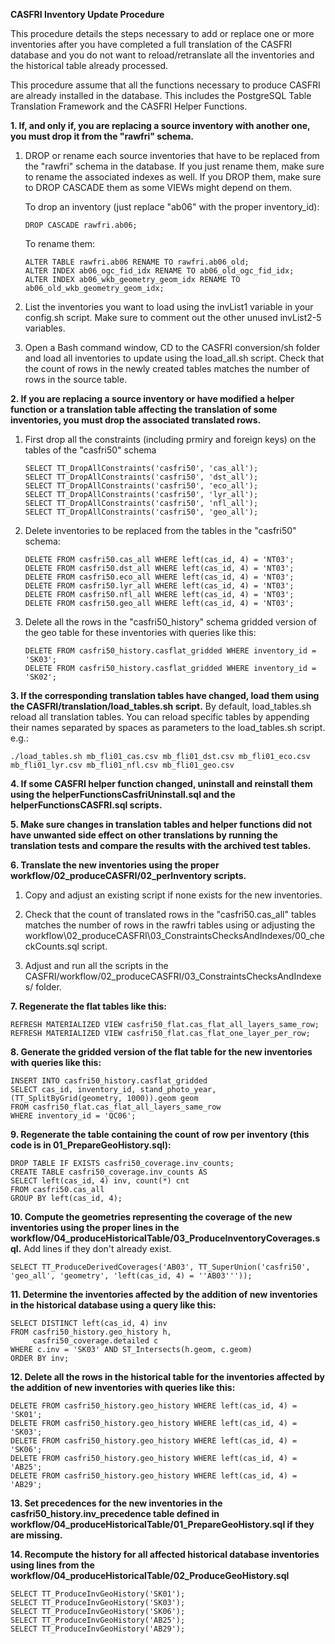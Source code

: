 **CASFRI Inventory Update Procedure**

This procedure details the steps necessary to add or replace one or more inventories after you have completed a full translation of the CASFRI database and you do not want to reload/retranslate all the inventories and the historical table already processed.

This procedure assume that all the functions necessary to produce CASFRI are already installed in the database. This includes the PostgreSQL Table Translation Framework and the CASFRI Helper Functions.

**1. If, and only if, you are replacing a source inventory with another one, you must drop it from the "rawfri" schema.**

 1. DROP or rename each source inventories that have to be replaced from the "rawfri" schema in the database. If you just rename them, make sure to rename the associated indexes as well. If you DROP them, make sure to DROP CASCADE them as some VIEWs might depend on them.

    To drop an inventory (just replace "ab06" with the proper inventory_id):

    ```
    DROP CASCADE rawfri.ab06;
    ```

    To rename them:

    ```
    ALTER TABLE rawfri.ab06 RENAME TO rawfri.ab06_old;
    ALTER INDEX ab06_ogc_fid_idx RENAME TO ab06_old_ogc_fid_idx;
    ALTER INDEX ab06_wkb_geometry_geom_idx RENAME TO ab06_old_wkb_geometry_geom_idx;
    ```
    
 2. List the inventories you want to load using the invList1 variable in your config.sh script. Make sure to comment out the other unused invList2-5 variables.

 3. Open a Bash command window, CD to the CASFRI conversion/sh folder and load all inventories to update using the load_all.sh script.
    Check that the count of rows in the newly created tables matches the number of rows in the source table.


**2. If you are replacing a source inventory or have modified a helper function or a translation table affecting the translation of some inventories, you must drop the associated translated rows.**

 1. First drop all the constraints (including prmiry and foreign keys) on the tables of the "casfri50" schema

    ```
    SELECT TT_DropAllConstraints('casfri50', 'cas_all');
    SELECT TT_DropAllConstraints('casfri50', 'dst_all');
    SELECT TT_DropAllConstraints('casfri50', 'eco_all');
    SELECT TT_DropAllConstraints('casfri50', 'lyr_all');
    SELECT TT_DropAllConstraints('casfri50', 'nfl_all');
    SELECT TT_DropAllConstraints('casfri50', 'geo_all');
    ```

 2. Delete inventories to be replaced from the tables in the "casfri50" schema:

    ```
    DELETE FROM casfri50.cas_all WHERE left(cas_id, 4) = 'NT03';
    DELETE FROM casfri50.dst_all WHERE left(cas_id, 4) = 'NT03';
    DELETE FROM casfri50.eco_all WHERE left(cas_id, 4) = 'NT03';
    DELETE FROM casfri50.lyr_all WHERE left(cas_id, 4) = 'NT03';
    DELETE FROM casfri50.nfl_all WHERE left(cas_id, 4) = 'NT03';
    DELETE FROM casfri50.geo_all WHERE left(cas_id, 4) = 'NT03';
    ```

 3. Delete all the rows in the "casfri50_history" schema gridded version of the geo table for these inventories with queries like this:

    ```
    DELETE FROM casfri50_history.casflat_gridded WHERE inventory_id = 'SK03';
    DELETE FROM casfri50_history.casflat_gridded WHERE inventory_id = 'SK02';
    ```


**3. If the corresponding translation tables have changed, load them using the CASFRI/translation/load_tables.sh script.**
    By default, load_tables.sh reload all translation tables. You can reload specific tables by appending their names separated by spaces as parameters to the load_tables.sh script. e.g.:
    
```
./load_tables.sh mb_fli01_cas.csv mb_fli01_dst.csv mb_fli01_eco.csv mb_fli01_lyr.csv mb_fli01_nfl.csv mb_fli01_geo.csv
```

**4. If some CASFRI helper function changed, uninstall and reinstall them using the helperFunctionsCasfriUninstall.sql and the helperFunctionsCASFRI.sql scripts.**

**5. Make sure changes in translation tables and helper functions did not have unwanted side effect on other translations by running the translation tests and compare the results with the archived test tables.** 

**6. Translate the new inventories using the proper workflow/02_produceCASFRI/02_perInventory scripts.**

 1. Copy and adjust an existing script if none exists for the new inventories.

 2. Check that the count of translated rows in the "casfri50.cas_all" tables matches the number of rows in the rawfri tables using or adjusting the workflow\02_produceCASFRI\03_ConstraintsChecksAndIndexes/00_checkCounts.sql script.
 
 3. Adjust and run all the scripts in the CASFRI/workflow/02_produceCASFRI/03_ConstraintsChecksAndIndexes/ folder.

**7. Regenerate the flat tables like this:**

```
REFRESH MATERIALIZED VIEW casfri50_flat.cas_flat_all_layers_same_row;
REFRESH MATERIALIZED VIEW casfri50_flat.cas_flat_one_layer_per_row;
```

**8. Generate the gridded version of the flat table for the new inventories with queries like this:**

```
INSERT INTO casfri50_history.casflat_gridded 
SELECT cas_id, inventory_id, stand_photo_year, (TT_SplitByGrid(geometry, 1000)).geom geom
FROM casfri50_flat.cas_flat_all_layers_same_row
WHERE inventory_id = 'QC06';
```

**9. Regenerate the table containing the count of row per inventory (this code is in 01_PrepareGeoHistory.sql):**

```
DROP TABLE IF EXISTS casfri50_coverage.inv_counts;
CREATE TABLE casfri50_coverage.inv_counts AS
SELECT left(cas_id, 4) inv, count(*) cnt
FROM casfri50.cas_all
GROUP BY left(cas_id, 4);
```

**10. Compute the geometries representing the coverage of the new inventories using the proper lines in the workflow/04_produceHistoricalTable/03_ProduceInventoryCoverages.sql.**
    Add lines if they don't already exist.

```
SELECT TT_ProduceDerivedCoverages('AB03', TT_SuperUnion('casfri50', 'geo_all', 'geometry', 'left(cas_id, 4) = ''AB03'''));
```

**11. Determine the inventories affected by the addition of new inventories in the historical database using a query like this:**

```
SELECT DISTINCT left(cas_id, 4) inv
FROM casfri50_history.geo_history h, 
     casfri50_coverage.detailed c
WHERE c.inv = 'SK03' AND ST_Intersects(h.geom, c.geom)
ORDER BY inv;
```

**12. Delete all the rows in the historical table for the inventories affected by the addition of new inventories with queries like this:**

```
DELETE FROM casfri50_history.geo_history WHERE left(cas_id, 4) = 'SK01';
DELETE FROM casfri50_history.geo_history WHERE left(cas_id, 4) = 'SK03';
DELETE FROM casfri50_history.geo_history WHERE left(cas_id, 4) = 'SK06';
DELETE FROM casfri50_history.geo_history WHERE left(cas_id, 4) = 'AB25';
DELETE FROM casfri50_history.geo_history WHERE left(cas_id, 4) = 'AB29';
```    

**13. Set precedences for the new inventories in the casfri50_history.inv_precedence table defined in workflow/04_produceHistoricalTable/01_PrepareGeoHistory.sql if they are missing.**

**14. Recompute the history for all affected historical database inventories using lines from the workflow/04_produceHistoricalTable/02_ProduceGeoHistory.sql**


```
SELECT TT_ProduceInvGeoHistory('SK01');
SELECT TT_ProduceInvGeoHistory('SK03');
SELECT TT_ProduceInvGeoHistory('SK06');
SELECT TT_ProduceInvGeoHistory('AB25');
SELECT TT_ProduceInvGeoHistory('AB29');
```



